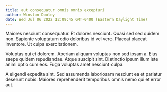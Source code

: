 ```yaml
---
title: aut consequatur omnis omnis excepturi
author: Winston Dooley
date: Wed Jul 06 2022 12:09:45 GMT-0400 (Eastern Daylight Time)
---
```

Maiores nesciunt consequatur. Et dolores nesciunt. Quasi sed sed quidem non. Sapiente voluptatum odio doloribus id vel vero. Placeat placeat inventore. Ut culpa exercitationem.

 Voluptas qui et dolorem. Aperiam aliquam voluptas non sed ipsam a. Eius saepe quidem repudiandae. Atque suscipit sint. Distinctio ipsum illum iste animi optio cum eos. Fuga voluptas amet nesciunt culpa.

 A eligendi expedita sint. Sed assumenda laboriosam nesciunt ea et pariatur deserunt nobis. Maiores reprehenderit temporibus omnis nemo qui et error aut.